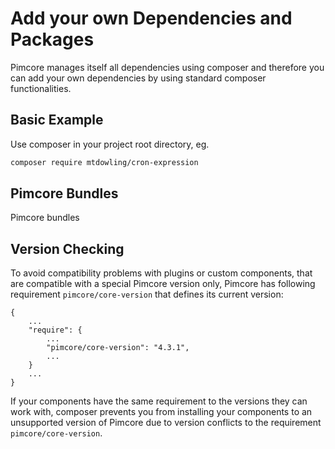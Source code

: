 # Add your own Dependencies and Packages

Pimcore manages itself all dependencies using composer and therefore you can add your own dependencies by using 
 standard composer functionalities. 

## Basic Example
Use composer in your project root directory, eg. 
```bash
composer require mtdowling/cron-expression
```

## Pimcore Bundles

Pimcore bundles 


## Version Checking
To avoid compatibility problems with plugins or custom components, that are compatible with a special Pimcore version only, Pimcore
has following requirement `pimcore/core-version` that defines its current version: 

```jsonmus
{
    ...
    "require": {
        ...
        "pimcore/core-version": "4.3.1",
        ...
    }
    ...
}
```

If your components have the same requirement to the versions they can work with, composer prevents you from installing your components
to an unsupported version of Pimcore due to version conflicts to the requirement `pimcore/core-version`. 
